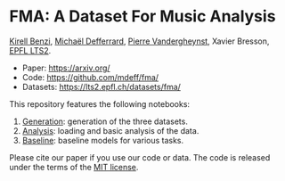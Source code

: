 # FMA: A Dataset For Music Analysis

[Kirell Benzi](http://kirellbenzi.com/), [Michaël Defferrard](http://deff.ch),
[Pierre Vandergheynst](https://people.epfl.ch/pierre.vandergheynst), Xavier
Bresson, [EPFL LTS2](http://lts2.epfl.ch).

* Paper: <https://arxiv.org/>
* Code: <https://github.com/mdeff/fma/>
* Datasets: <https://lts2.epfl.ch/datasets/fma/>

This repository features the following notebooks:

1. [Generation](generation.ipynb): generation of the three datasets.
2. [Analysis](analysis.ipynb): loading and basic analysis of the data.
3. [Baseline](baseline.ipynb): baseline models for various tasks.

Please cite our paper if you use our code or data.
The code is released under the terms of the [MIT license](LICENSE.txt).
